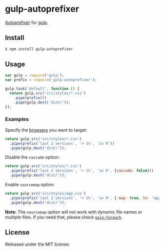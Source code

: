 # gulp-autoprefixer

[Autoprefixer](https://github.com/ai/autoprefixer) for
[gulp](https://github.com/wearefractal/gulp).

## Install

```sh
$ npm install gulp-autoprefixer
```

## Usage

```js
var gulp = require('gulp');
var prefix = require('gulp-autoprefixer');

gulp.task('default', function () {
  return gulp.src('src/styles/*.css')
    .pipe(prefix())
    .pipe(gulp.dest('dist/'));
});
```

### Examples

Specify the [browsers](https://github.com/postcss/autoprefixer#browsers) you
want to target:

```js
return gulp.src('src/styles/*.css')
  .pipe(prefix('last 2 versions', '> 1%', 'ie 9'))
  .pipe(gulp.dest('dist/'));
```

Disable the `cascade` option:

```js
return gulp.src('src/styles/*.css')
  .pipe(prefix('last 2 versions', '> 1%', 'ie 8', {cascade: false}))
  .pipe(gulp.dest('dist/'));
```

Enable `sourcemap` option:

```js
return gulp.src('src/styles/app.css')
  .pipe(prefix('last 2 versions', '> 1%', 'ie 9', { map: true, to: 'app.css' }))
  .pipe(gulp.dest('dist/'));
```

**Note:** The `sourcemap` option will not work with dynamic file names or multiple files. If you need that, please check [`gulp-foreach`](https://www.npmjs.org/package/gulp-foreach).

## License

Released under the MIT license.
